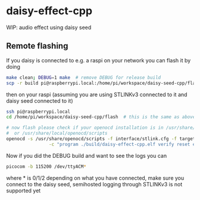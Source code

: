 # daisy-effect-cpp

WIP: audio effect using daisy seed

## Remote flashing

If you daisy is connected to e.g. a raspi on your network you can flash it by doing

```bash
make clean; DEBUG=1 make  # remove DEBUG for release build
scp -r build pi@raspberrypi.local:/home/pi/workspace/daisy-seed-cpp/flash  # make sure the destination exists
```

then on your raspi (assuming you are using STLINKv3 connected to it and daisy seed connected to it)

```bash
ssh pi@raspberrypi.local
cd /home/pi/workspace/daisy-seed-cpp/flash  # this is the same as above yours might differ

# now flash please check if your openocd installation is in /usr/share/openocd/scripts
#  or /usr/share/local/openocd/scripts
openocd -s /usr/share/openocd/scripts -f interface/stlink.cfg -f target/stm32h7x.cfg \
                -c "program ./build/daisy-effect-cpp.elf verify reset exit"
```

Now if you did the DEBUG build and want to see the logs you can 

```bash
picocom -b 115200 /dev/ttyACM*  
```

where * is 0/1/2 depending on what you have connected, make sure you connect to the
daisy seed, semihosted logging through STLINKv3 is not supported yet
